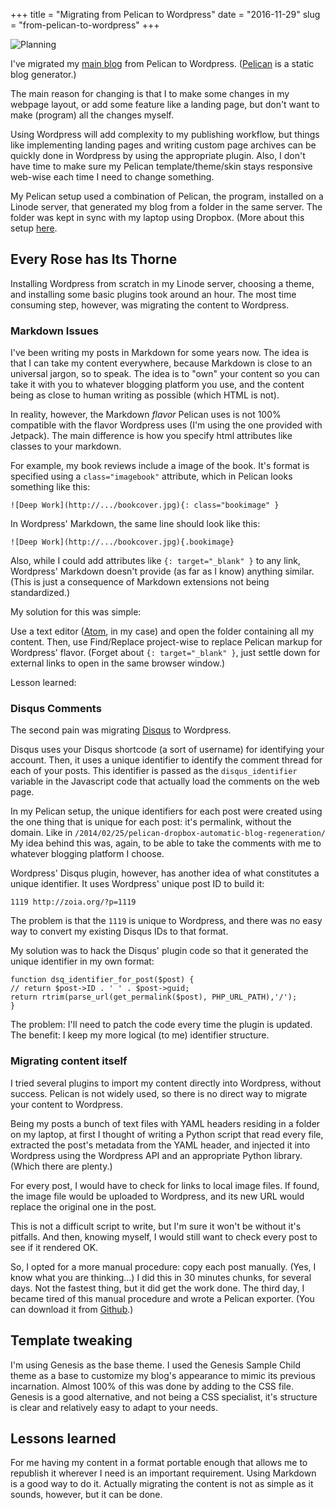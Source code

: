 +++
title = "Migrating from Pelican to Wordpress"
date = "2016-11-29"
slug = "from-pelican-to-wordpress"
+++

![Planning](/media/2016/riqyl8ivwek-evan-clark-2.jpeg "Planning")

I've migrated my [main blog](http://zoia.org) from Pelican to Wordpress. ([Pelican](http://blog.getpelican.com/) is a static blog generator.)

The main reason for changing is that I to make some changes in my webpage layout, or add some feature like a landing page, but don't want to make (program) all the changes myself.

Using Wordpress will add complexity to my publishing workflow, but things like implementing landing pages and writing custom page archives can be quickly done in Wordpress by using the appropriate plugin. Also, I don't have time to make sure my Pelican template/theme/skin stays responsive web-wise each time I need to change something.

My Pelican setup used a combination of Pelican, the program, installed on a Linode server, that generated my blog from a folder in the same server.  The folder was kept in sync with my laptop using Dropbox.  (More about this setup [here](http://code.zoia.org/2014/02/25/pelican-dropbox-automatic-blog-regeneration/).

## Every Rose has Its Thorne

Installing Wordpress from scratch in my Linode server, choosing a theme, and installing some basic plugins took around an hour.  The most time consuming step, however, was migrating the content to Wordpress.

### Markdown Issues

I've been writing my posts in Markdown for some years now. The idea is that I can take my content everywhere, because Markdown is close to an universal jargon, so to speak.  The idea is to "own" your content so you can take it with you to whatever blogging platform you use, and the content being as close to human writing as possible (which HTML is not).

In reality, however, the Markdown _flavor_ Pelican uses is not 100% compatible with the flavor Wordpress uses (I'm using the one provided with Jetpack).  The main difference is how you specify html attributes like classes to your markdown.

For example, my book reviews include a image of the book. It's format is specified using a `class="imagebook"` attribute, which in Pelican looks something like this:

~~~
![Deep Work](http://.../bookcover.jpg){: class="bookimage" }
~~~

In Wordpress' Markdown, the same line should look like this:

~~~
![Deep Work](http://.../bookcover.jpg){.bookimage}
~~~

Also, while I could add attributes like `{: target="_blank" }` to any link, Wordpress' Markdown doesn't provide (as far as I know) anything similar. (This is just a consequence of Markdown extensions not being standardized.)

My solution for this was simple:

Use a text editor ([Atom](https://atom.io/), in my case) and open the folder containing all my content.  Then, use Find/Replace project-wise to replace Pelican markup for Wordpress' flavor. (Forget about `{: target="_blank" }`, just settle down for external links to open in the same browser window.)

Lesson learned:

### Disqus Comments

The second pain was migrating [Disqus](https://disqus.com/) to Wordpress.

Disqus uses your Disqus shortcode (a sort of username) for identifying your account.  Then, it uses a unique identifier to identify the comment thread for each of your posts. This identifier is passed as the `disqus_identifier` variable in the Javascript code that actually load the comments on the web page.

In my Pelican setup, the unique identifiers for each post were created using the one thing that is unique for each post:  it's permalink, without the domain.  Like in `/2014/02/25/pelican-dropbox-automatic-blog-regeneration/`  My idea behind this was, again, to be able to take the comments with me to whatever blogging platform I choose.

Wordpress' Disqus plugin, however, has another idea of what constitutes a unique identifier. It uses Wordpress' unique post ID to build it:

~~~
1119 http://zoia.org/?p=1119
~~~

The problem is that the `1119` is unique to Wordpress, and there was no easy way to convert my existing Disqus IDs to that format.

My solution was to hack the Disqus' plugin code so that it generated the unique identifier in my own format:

~~~
function dsq_identifier_for_post($post) {
// return $post->ID . ' ' . $post->guid;
return rtrim(parse_url(get_permalink($post), PHP_URL_PATH),'/');
}
~~~

The problem: I'll need to patch the code every time the plugin is updated.  The benefit:  I keep my more logical (to me) identifier structure.

### Migrating content itself

I tried several plugins to import my content directly into Wordpress, without success. Pelican is not widely used, so there is no direct way to migrate your content to Wordpress.

Being my posts a bunch of text files with YAML headers residing in a folder on my laptop, at first I thought of writing a Python script that read every file, extracted the post's metadata from the YAML header, and injected it into Wordpress using the Wordpress API and an appropriate Python library. (Which there are plenty.)

For every post, I would have to check for links to local image files. If found, the image file would be uploaded to Wordpress, and its new URL would replace the original one in the post.

This is not a difficult script to write, but I'm sure it won't be without it's pitfalls.  And then, knowing myself, I would still want to check every post to see if it rendered OK.

So, I opted for a more manual procedure:  copy each post manually.  (Yes, I know what you are thinking...) I did this in 30 minutes chunks, for several days.  Not the fastest thing, but it did get the work done. The third day, I became tired of this manual procedure and wrote a Pelican exporter.  (You can download it from [Github](https://github.com/robertozoia/pelican-to-wordpress).)


## Template tweaking

I'm using Genesis as the base theme. I used the Genesis Sample Child theme as a base to customize my blog's appearance to mimic its previous incarnation. Almost 100% of this was done by adding to the CSS file.  Genesis is a good alternative, and not being a CSS specialist, it's structure is clear and relatively easy to adapt to your needs.

## Lessons learned

For me having my content in a format portable enough that allows me to republish it wherever I need is an important requirement.  Using Markdown is a good way to do it.  Actually migrating the content is not as simple as it sounds, however, but it can be done.








